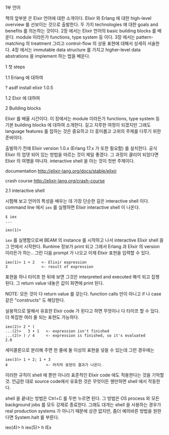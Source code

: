 1부 언어

책의 앞부분 은 Elxir 언어에 대한 소개이다. Elixir 와 Erlang 에 대한 high-level overview 를 선보이는 것으로 출발한다. 두 가지 technologies 에 대한 goals and benefits 를 의논하는 것이다. 2장 에서는 Elixir 언어의 basic building blocks 를 배운다. module 이라든가 functions, type system 등 이다. 3장 에서는 pattern-matching 의 treatment 그리고 control-flow 의 상용 표현에 대해서 상세히 서술한다. 4장 에서는 immutable data structure 를 가지고 higher-level data abstrations 을 implement 하는 법을 배운다.

1 첫 steps

1.1 Erlang 에 대하여

?
asdf install elixir 1.0.5

1.2 Elxir 에 대하여

2 Building blocks

Elixir 를 배울 시간이다. 이 장에서는 module 이라든가 functions, type system 등 기본 building blocks 에 대하여 소개한다. 길고 지루한 여정이 되겠지만 그래도 language features 를 접하는 것은 중요하고 더 흥미롭고 고위의 주제를 다루기 위한 준비이다.

출발하기 전에 Elixir version 1.0.x (Erlang 17.x 가 또한 필요함) 를 설치한다. 공식 Elixir 의 업뎃 되어 있는 방법을 따르는 것이 제일 좋겠다. 그 과정이 클리어 되었다면 Elixir 의 여행을 떠나자. interactive shell 을 아는 것이 첫번 주제이다.

documentation
http://elixir-lang.org/docs/stable/elixir

crash course
http://elixir-lang.org/crash-course

2.1 interactive shell

시험해 보고 언어의 특성을 배우는 데 가장 단순한 길은 interactive shell 이다. command line 에서 `iex` 를 실행하면 Elixir interactive shell 이 나온다.

```
$ iex
...

iex(1)>
```

`iex` 를 실행함으로써 BEAM 의 instance 를 시작하고 나서 interactive Elixir shell 을 그 안에서 시작한다. Runtime 정보가 print 되고 그래서 Erlang 과 Elixir 의 version 이라든가 하는.. 그런 다음 prompt 가 나오고 이제 Elixir 표현을 입력할 수 있다.

```
iex(1)> 1 + 2   <- Elixir expression
3               <- result of expression
```

표현을 하나 타이프 한 뒤에 보면 그것은 interpreted and executed 해석 되고 집행 된다. 그 return value 내놓은 값이 화면에 print 된다.

NOTE: 모든 것이 다 return value 를 갖는다. function calls 만이 아니고 if 나 case 같은 "constructs" 도 해당한다.

실용적으로 말해서 유효한 Elxir code 가 된다고 하면 무엇이나 다 타이프 할 수 있다. 더 복잡한 여러 줄 되는 표현도 가능하다.

```
iex(2)> 2 * (
...(2)>   3 + 1   <- expression isn't finished
...(2)> ) / 4     <- expression is finished, so it's evaluated
2.0
```

세미콜론으로 분리해 주면 한 줄에 둘 이상의 표현을 넣을 수 있는데 그런 경우에는

```
iex(3)> 1 + 2; 1 + 3
4                 <- 마지막 표현의 결과가 나온다.
```

이러한 규칙이 shell 에 뿐만 아니라 표준적인 Elixir code 에도 적용한다는 것을 기억할 것. 언급한 대로 source code에서 유효한 것은 무엇이든 웬만하면 shell 에서 작동한다.

shell 을 끝내는 방법은 Ctrl+C 를 두번 누르면 된다. 그 방법은 OS process 와 모든 background jobs 를 모두 강제로 종료한다. 그래도 대개는 shell 을 사용하는 경우가 real production systems 가 아니기 때문에 상관 없지만, 좀더 예의바른 방법을 원한다면 System.halt 를 부른다.


iex(4)> h
iex(5)> h IEx

